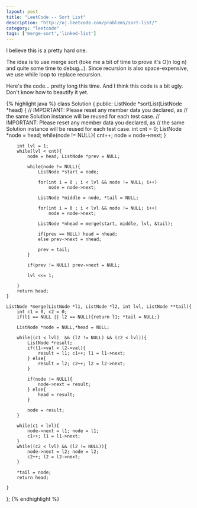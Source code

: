```yaml
---
layout: post
title: "LeetCode -- Sort List"
description: "http://oj.leetcode.com/problems/sort-list/"
category: "leetcode"
tags: ['merge-sort','linked-list']
---
```


I believe this is a pretty hard one.

The idea is to use merge sort (toke me a bit of time to prove it's O(n log n) and quite some time to debug...). Since recursion is also space-expensive, we use while loop to replace recursion.

Here's the code... pretty long this time. And I think this code is a bit ugly. Don't know how to beautify it yet.


{% highlight java %}
class Solution {
public:
    ListNode *sortList(ListNode *head) {
        // IMPORTANT: Please reset any member data you declared, as
        // the same Solution instance will be reused for each test case.
        // IMPORTANT: Please reset any member data you declared, as
        // the same Solution instance will be reused for each test case.
        int cnt = 0;
        ListNode *node = head;
        while(node != NULL){ cnt++; node = node->next; }
        
        int lvl = 1;
        while(lvl < cnt){
            node = head; ListNode *prev = NULL;

            while(node != NULL){
                ListNode *start = node;

                for(int i = 0 ; i < lvl && node != NULL; i++)
                    node = node->next;

                ListNode *middle = node, *tail = NULL;

                for(int i = 0 ; i < lvl && node != NULL; i++)
                    node = node->next;

                ListNode *nhead = merge(start, middle, lvl, &tail);
                
                if(prev == NULL) head = nhead;
                else prev->next = nhead;

                prev = tail;
            }

            if(prev != NULL) prev->next = NULL;

            lvl <<= 1;

        }
        return head;
    }
    
    ListNode *merge(ListNode *l1, ListNode *l2, int lvl, ListNode **tail){
        int c1 = 0, c2 = 0;
        if(l1 == NULL || l2 == NULL){return l1; *tail = NULL;}

        ListNode *node = NULL,*head = NULL;

        while((c1 < lvl)  && (l2 != NULL) && (c2 < lvl)){
            ListNode *result;
            if(l1->val < l2->val){
                result = l1; c1++; l1 = l1->next;
            } else{
                result = l2; c2++; l2 = l2->next;
            }
            
            if(node != NULL){
                node->next = result; 
            } else{
                head = result;
            }
            
            node = result;
        }
        
        while(c1 < lvl){
            node->next = l1; node = l1;
            c1++; l1 = l1->next;
        }
        while((c2 < lvl) && (l2 != NULL)){
            node->next = l2; node = l2;
            c2++; l2 = l2->next;
        }
        
        *tail = node;
        return head;

    }
};
{% endhighlight %}
